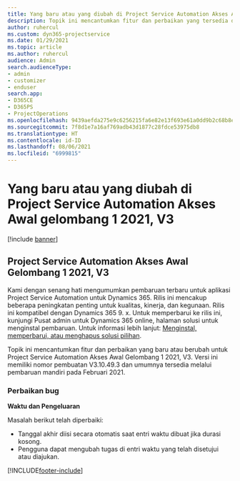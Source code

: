 ```yaml
---
title: Yang baru atau yang diubah di Project Service Automation Akses Awal gelombang 1 2021, V3
description: Topik ini mencantumkan fitur dan perbaikan yang tersedia di Project Service Automation Akses Awal Gelombang 1 2021, V3.
author: ruhercul
ms.custom: dyn365-projectservice
ms.date: 01/29/2021
ms.topic: article
ms.author: ruhercul
audience: Admin
search.audienceType:
- admin
- customizer
- enduser
search.app:
- D365CE
- D365PS
- ProjectOperations
ms.openlocfilehash: 9439aefda275e9c6256215fa6e82e13f693e61a0dd9b2c68b8e5273eeac4d64b
ms.sourcegitcommit: 7f8d1e7a16af769adb43d1877c28fdce53975db8
ms.translationtype: HT
ms.contentlocale: id-ID
ms.lasthandoff: 08/06/2021
ms.locfileid: "6999815"
---
```

# <a name="whats-new-or-changed-in-project-service-automation-early-access-wave-1-2021-v3"></a>Yang baru atau yang diubah di Project Service Automation Akses Awal gelombang 1 2021, V3

[!include [banner](../includes/psa-now-project-operations.md)]

## <a name="project-service-automation-early-access-wave-1-2021-v3"></a>Project Service Automation Akses Awal Gelombang 1 2021, V3

Kami dengan senang hati mengumumkan pembaruan terbaru untuk aplikasi Project Service Automation untuk Dynamics 365. Rilis ini mencakup beberapa peningkatan penting untuk kualitas, kinerja, dan kegunaan. Rilis ini kompatibel dengan Dynamics 365 9. x. Untuk memperbarui ke rilis ini, kunjungi Pusat admin untuk Dynamics 365 online, halaman solusi untuk menginstal pembaruan. Untuk informasi lebih lanjut: [Menginstal, memperbarui, atau menghapus solusi pilihan](/power-platform/admin/install-remove-preferred-solution).

Topik ini mencantumkan fitur dan perbaikan yang baru atau berubah untuk Project Service Automation Akses Awal Gelombang 1 2021, V3. Versi ini memiliki nomor pembuatan V3.10.49.3 dan umumnya tersedia melalui pembaruan mandiri pada Februari 2021.


### <a name="bug-fixes"></a>Perbaikan bug

**Waktu dan Pengeluaran**

Masalah berikut telah diperbaiki:

- Tanggal akhir diisi secara otomatis saat entri waktu dibuat jika durasi kosong.
- Pengguna dapat mengubah tugas di entri waktu yang telah disetujui atau diajukan.


[!INCLUDE[footer-include](../includes/footer-banner.md)]